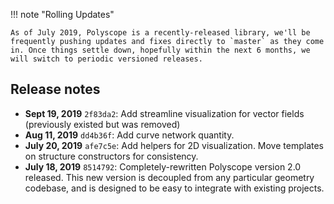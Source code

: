 
!!! note "Rolling Updates"

    As of July 2019, Polyscope is a recently-released library, we'll be frequently pushing updates and fixes directly to `master` as they come in. Once things settle down, hopefully within the next 6 months, we will switch to periodic versioned releases.




## Release notes

- **Sept 19, 2019** `2f83da2`: Add streamline visualization for vector fields (previously existed but was removed)
- **Aug 11, 2019** `dd4b36f`: Add curve network quantity.
- **July 20, 2019** `afe7c5e`: Add helpers for 2D visualization. Move templates on structure constructors for consistency.
- **July 18, 2019** `8514792`: Completely-rewritten Polyscope version 2.0 released. This new version is decoupled from any particular geometry codebase, and is designed to be easy to integrate with existing projects.
